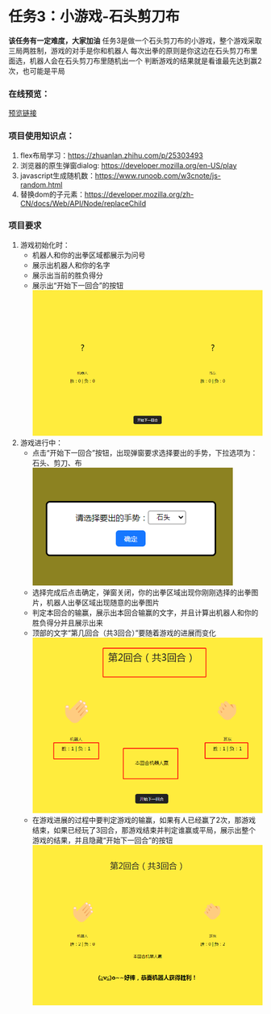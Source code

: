 # 任务3：小游戏-石头剪刀布
**该任务有一定难度，大家加油**
任务3是做一个石头剪刀布的小游戏，整个游戏采取三局两胜制，游戏的对手是你和机器人
每次出拳的原则是你这边在石头剪刀布里面选，机器人会在石头剪刀布里随机出一个
判断游戏的结果就是看谁最先达到赢2次，也可能是平局
### 在线预览：
[预览链接](https://erdong-fe.github.io/FeProject2Dong/01.JavaScript/03.RockPaperScissors/demo.html)
### 项目使用知识点：
1. flex布局学习：https://zhuanlan.zhihu.com/p/25303493
2. 浏览器的原生弹窗dialog: https://developer.mozilla.org/en-US/play
3. javascript生成随机数：https://www.runoob.com/w3cnote/js-random.html
4. 替换dom的子元素：https://developer.mozilla.org/zh-CN/docs/Web/API/Node/replaceChild
### 项目要求
1. 游戏初始化时：
    - 机器人和你的出拳区域都展示为问号
    - 展示出机器人和你的名字
    - 展示出当前的胜负得分
    - 展示出“开始下一回合”的按钮
    ![游戏初始化](./screenshot/init.png)
2. 游戏进行中：
    - 点击“开始下一回合”按钮，出现弹窗要求选择要出的手势，下拉选项为：石头、剪刀、布
    ![dialog](./screenshot/select-dialog.png)
    - 选择完成后点击确定，弹窗关闭，你的出拳区域出现你刚刚选择的出拳图片，机器人出拳区域出现随意的出拳图片
    - 判定本回合的输赢，展示出本回合输赢的文字，并且计算出机器人和你的胜负得分并且展示出来
    - 顶部的文字“第几回合（共3回合）”要随着游戏的进展而变化
    ![result-of-this-round](./screenshot/result-of-this-round.png)
    - 在游戏进展的过程中要判定游戏的输赢，如果有人已经赢了2次，那游戏结束，如果已经玩了3回合，那游戏结束并判定谁赢或平局，展示出整个游戏的结果，并且隐藏“开始下一回合”的按钮
    ![result-of-total-round](./screenshot/result-of-total-round.png)
